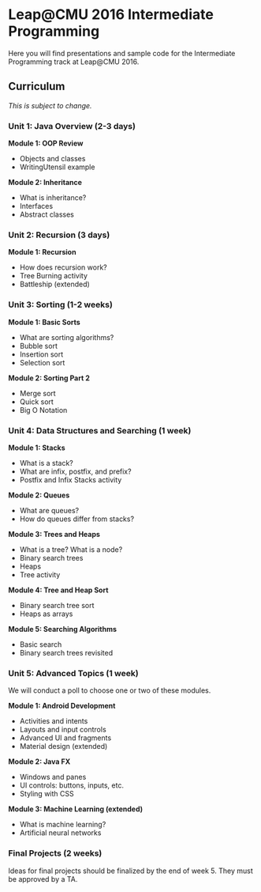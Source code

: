 # Leap@CMU 2016 Intermediate Programming

Here you will find presentations and sample code for the Intermediate Programming track at Leap@CMU 2016.

## Curriculum

*This is subject to change.*

### Unit 1: Java Overview (2-3 days)

**Module 1: OOP Review**
 - Objects and classes
 - WritingUtensil example

**Module 2: Inheritance**
 - What is inheritance?
 - Interfaces
 - Abstract classes

### Unit 2: Recursion (3 days)

**Module 1: Recursion**
 - How does recursion work?
 - Tree Burning activity
 - Battleship (extended)

### Unit 3: Sorting (1-2 weeks)

**Module 1: Basic Sorts**
 - What are sorting algorithms?
 - Bubble sort
 - Insertion sort
 - Selection sort

**Module 2: Sorting Part 2**
 - Merge sort
 - Quick sort
 - Big O Notation

### Unit 4: Data Structures and Searching (1 week)

**Module 1: Stacks**
 - What is a stack?
 - What are infix, postfix, and prefix?
 - Postfix and Infix Stacks activity

**Module 2: Queues**
 - What are queues?
 - How do queues differ from stacks?

**Module 3: Trees and Heaps**
 - What is a tree? What is a node?
 - Binary search trees
 - Heaps
 - Tree activity

**Module 4: Tree and Heap Sort**
 - Binary search tree sort
 - Heaps as arrays

**Module 5: Searching Algorithms**
 - Basic search
 - Binary search trees revisited

### Unit 5: Advanced Topics (1 week)
We will conduct a poll to choose one or two of these modules.

**Module 1: Android Development**
 - Activities and intents
 - Layouts and input controls
 - Advanced UI and fragments
 - Material design (extended)

**Module 2: Java FX**
 - Windows and panes
 - UI controls: buttons, inputs, etc.
 - Styling with CSS

**Module 3: Machine Learning (extended)**
 - What is machine learning?
 - Artificial neural networks

### Final Projects (2 weeks)
Ideas for final projects should be finalized by the end of week 5. They must be approved by a TA.
